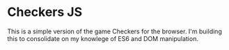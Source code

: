 # Checkers JS

This is a simple version of the game Checkers for the browser. I'm building this
to consolidate on my knowlege of ES6 and DOM manipulation.